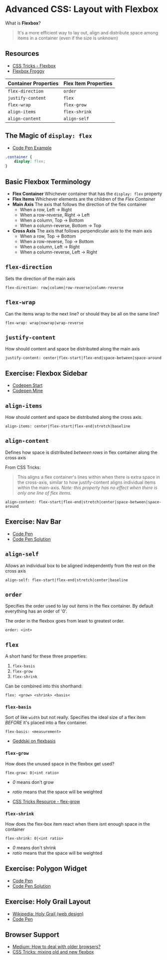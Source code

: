 # Advanced CSS: Layout with Flexbox

What is **Flexbox**?

> It's a more efficient way to lay out, align and distribute space among items in a container (even if the size is unknown)

## Resources

- [CSS Tricks - Flexbox](https://css-tricks.com/snippets/css/a-guide-to-flexbox/)
- [Flexbox Froggy](http://flexboxfroggy.com/)

| Container Properties | Flex Item Properties |
|------------|------------|
|`flex-direction`|`order`|
|`justify-content`|`flex`|
|`flex-wrap`|`flex-grow`|
|`align-items`|`flex-shrink`|
|`align-content`|`align-self`|

## The Magic of `display: flex`

- [Code Pen Example](https://codepen.io/Colt/pen/MvwVJe)

```css
.container {
    display: flex;
}
```

## Basic Flexbox Terminology

- **Flex Container** Whichever container that has the `display: flex` property
- **Flex Items** Whichever elements are the children of the *Flex Container*
- **Main Axis** The axis that follows the direction of the flex container
  - When a row, Left -> Right
  - When a row-reverse, Right -> Left
  - When a column, Top -> Bottom
  - When a column-reverse, Bottom -> Top
- **Cross Axis** The axis that follows perpendicular axis to the main axis
  - When a row, Top -> Bottom
  - When a row-reverse, Top -> Bottom
  - When a column, Left -> Right
  - When a column-reverse, Left -> Right

## `flex-direction`

Sets the direction of the main axis

`flex-direction: row|column|row-reverse|column-reverse`

## `flex-wrap`

Can the items wrap to the next line? or should they be all on the same line?

`flex-wrap: wrap|nowrap|wrap-reverse`

## `justify-content`

How should content and space be distributed along the main axis

`justify-content: center|flex-start|flex-end|space-between|space-around`

## Exercise: Flexbox Sidebar

- [Codepen Start](https://codepen.io/Colt/pen/GvpNEE?editors=1100)
- [Codepen Mine](https://codepen.io/neenjaw/pen/qYaYgM?editors=1100)

## `align-items`

How should content and space be distributed along the cross axis.

`align-items: center|flex-start|flex-end|stretch|baseline`

## `align-content`

Defines how space is distributed *between rows* in flex container along the cross axis

From CSS Tricks:

> This aligns a flex container's lines within when there is extra space in the cross-axis, similar to how justify-content aligns individual items within the main-axis.
> *Note: this property has no effect when there is only one line of flex items.*

`align-content: flex-start|flex-end|stretch|center|space-between|space-around`

## Exercise: Nav Bar

- [Code Pen](https://codepen.io/neenjaw/pen/erdozz?editors=1100)
- [Code Pen Solution](https://codepen.io/Colt/pen/WEQQwq)

## `align-self`

Allows an individual box to be aligned independently from the rest on the cross axis

`align-self: flex-start|flex-end|stretch|center|baseline`

## `order`

Specifies the order used to lay out items in the flex container. By default everything has an order of '0'.

The order in the flexbox goes from least to greatest order.

`order: <int>`

## `flex`

A short hand for these three properties:

1. `flex-basis`
2. `flex-grow`
3. `flex-shrink`

Can be combined into this shorthand:

`flex: <grow> <shrink> <basis<`

### `flex-basis`

Sort of like `width` but not really.  Specifies the ideal size of a flex item *BEFORE* it's placed into a flex container.

`flex-basis: <measurement>`

- [Geddski on flexbasis](http://gedd.ski/post/the-difference-between-width-and-flex-basis/)

### `flex-grow`

How does the unused space in the flexbox get used?

`flex-grow: 0|<int ratio>`

- *0* means don't grow
- *ratio* means that the space will be weighted

- [CSS Tricks Resource - flex-grow](https://css-tricks.com/flex-grow-is-weird/)

### `flex-shrink`

How does the flex-box item react when there isnt enough space in the container

`flex-shrink: 0|<int ratio>`

- *0* means don't shrink
- *ratio* means that the space will be weighted

## Exercise: Polygon Widget

- [Code Pen](https://codepen.io/neenjaw/pen/vjydbO?editors=1100)
- [Code Pen Solution](https://codepen.io/Colt/pen/oexwvb)

## Exercise: Holy Grail Layout

- [Wikipedia: Holy Grail (web design)](https://en.wikipedia.org/wiki/Holy_grail_(web_design))
- [Code Pen](https://codepen.io/neenjaw/pen/PebRPp?editors=1100)

## Browser Support

- [Medium: How to deal with older browsers?](https://medium.com/css-mine/flexbox-how-to-deal-with-older-browsers-fbf6eb8c7a65)
- [CSS Tricks: mixing old and new flexbox](https://css-tricks.com/using-flexbox/)
